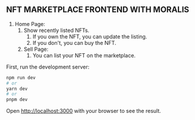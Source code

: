 ## NFT MARKETPLACE FRONTEND WITH MORALIS

1. Home Page:
    1. Show recently listed NFTs.
        1. If you own the NFT, you can update the listing.
        2. If you don't, you can buy the NFT.
    2. Sell Page: 
        1. You can list your NFT on the marketplace.

First, run the development server:

```bash
npm run dev
# or
yarn dev
# or
pnpm dev
```

Open [http://localhost:3000](http://localhost:3000) with your browser to see the result.